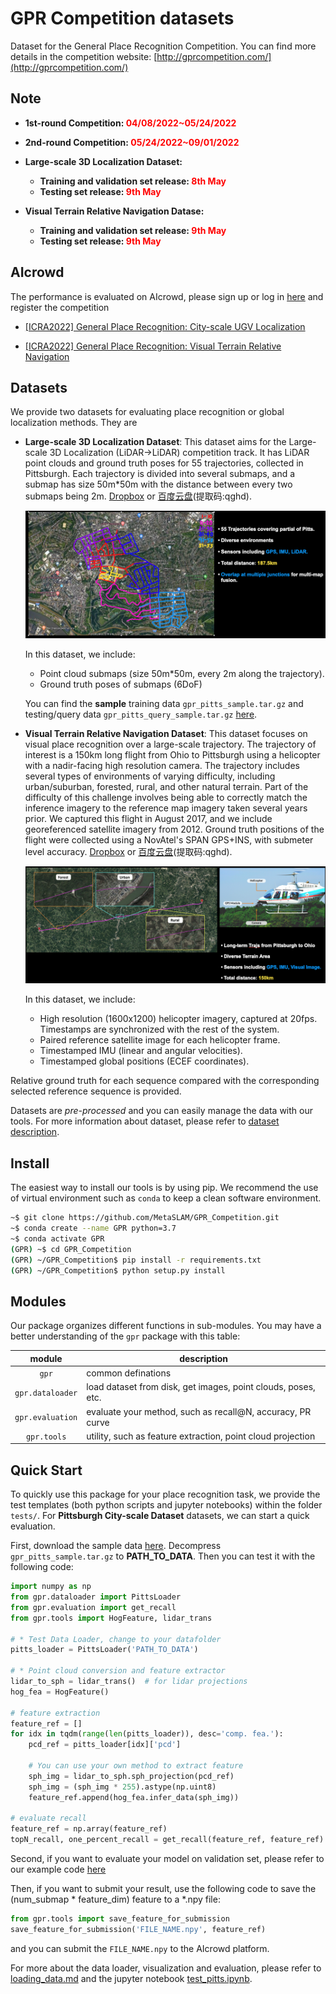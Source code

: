 # GPR Competition datasets

Dataset for the General Place Recognition Competition. You can find more details in the competition website: [http://gprcompetition.com/](http://gprcompetition.com/)

## Note
- **1st-round Competition: <font color=Red>04/08/2022~05/24/2022</font>**

- **2nd-round Competition: <font color=Red>05/24/2022~09/01/2022</font>**

- **Large-scale 3D Localization Dataset:**
  * **Training and validation set release: <font color=Red>8th May</font>**
  * **Testing set release: <font color=Red>9th May</font>**

- **Visual Terrain Relative Navigation Datase:**
  * **Training and validation set release: <font color=Red>9th May</font>**
  * **Testing set release: <font color=Red>9th May</font>**

## AIcrowd
The performance is evaluated on AIcrowd, please sign up or log in [here](https://www.aicrowd.com/) and register the competition

* [[ICRA2022] General Place Recognition: City-scale UGV Localization](https://www.aicrowd.com/challenges/icra2022-general-place-recognition-city-scale-ugv-localization)

* [[ICRA2022] General Place Recognition: Visual Terrain Relative Navigation](https://www.aicrowd.com/challenges/icra2022-general-place-recognition-visual-terrain-relative-navigation)

## Datasets

We provide two datasets for evaluating place recognition or global localization methods. They are

- **Large-scale 3D Localization Dataset**: This dataset aims for the Large-scale 3D Localization (LiDAR$\rightarrow$LiDAR) competition track. It has LiDAR point clouds and ground truth poses for 55 trajectories, collected in Pittsburgh. Each trajectory is divided into several submaps, and a submap has size 50m*50m with the distance between every two submaps being 2m. [Dropbox](https://www.dropbox.com/sh/q1w5dmghbkut553/AAAOCMaELmfHE4NN5cw06QBba?dl=0) or [百度云盘](https://pan.baidu.com/s/1M97bBnSoRhy-56NhAmpf7w)(提取码:qghd).
    
    ![pitts_large-scale](docs/data_pics/Pittsburgh_City-scale_Dataset.png)

    In this dataset, we include:
    * Point cloud submaps (size 50m*50m, every 2m along the trajectory).
    * Ground truth poses of submaps (6DoF)

    You can find the **sample** training data `gpr_pitts_sample.tar.gz` and testing/query data `gpr_pitts_query_sample.tar.gz` [here](https://sandbox.zenodo.org/record/1033096).

- **Visual Terrain Relative Navigation Dataset**: This dataset focuses on visual place recognition over a large-scale trajectory. The trajectory of interest is a 150km long flight from Ohio to Pittsburgh using a helicopter with a nadir-facing high resolution camera. The trajectory includes several types of environments of varying difficulty, including urban/suburban, forested, rural, and other natural terrain.
Part of the difficulty of this challenge involves being able to correctly match the inference imagery to the reference map imagery taken several years prior. We captured this flight in August 2017, and we include georeferenced satellite imagery from 2012.
Ground truth positions of the flight were collected using a NovAtel's SPAN GPS+INS, with submeter level accuracy. [Dropbox](https://www.dropbox.com/sh/q1w5dmghbkut553/AAAOCMaELmfHE4NN5cw06QBba?dl=0) or [百度云盘](https://pan.baidu.com/s/1M97bBnSoRhy-56NhAmpf7w)(提取码:qghd).
    
    ![uav_navigation](docs/data_pics/Pitts_Helicopter_Dataset.png)

    In this dataset, we include:
    * High resolution (1600x1200) helicopter imagery, captured at 20fps. Timestamps are synchronized with the rest of the system.
    * Paired reference satellite image for each helicopter frame.
    * Timestamped IMU (linear and angular velocities).
    * Timestamped global positions (ECEF coordinates).

Relative ground truth for each sequence compared with the corresponding selected reference sequence is provided.

Datasets are *pre-processed* and you can easily manage the data with our tools. For more information about dataset, please refer to [dataset description](./docs/dataset_description.md).

## Install

The easiest way to install our tools is by using pip. We recommend the use of virtual environment such as `conda` to keep a clean software environment.

```bash
~$ git clone https://github.com/MetaSLAM/GPR_Competition.git
~$ conda create --name GPR python=3.7
~$ conda activate GPR
(GPR) ~$ cd GPR_Competition
(GPR) ~/GPR_Competition$ pip install -r requirements.txt
(GPR) ~/GPR_Competition$ python setup.py install
```

## Modules

Our package organizes different functions in sub-modules. You may have a better understanding of the `gpr` package with this table:

module | description
:--:   |--
`gpr`|common definations
`gpr.dataloader`|load dataset from disk, get images, point clouds, poses, etc.
`gpr.evaluation`|evaluate your method, such as recall@N, accuracy, PR curve
`gpr.tools`|utility, such as feature extraction, point cloud projection

## Quick Start

To quickly use this package for your place recognition task, we provide the test templates (both python scripts and jupyter notebooks) within the folder `tests/`. For **Pittsburgh City-scale Dataset** datasets, we can start a quick evaluation.

First, download the sample data [here](https://sandbox.zenodo.org/record/1033096). Decompress `gpr_pitts_sample.tar.gz` to **PATH_TO_DATA**. Then you can test it with the following code:

```python
import numpy as np
from gpr.dataloader import PittsLoader
from gpr.evaluation import get_recall
from gpr.tools import HogFeature, lidar_trans

# * Test Data Loader, change to your datafolder
pitts_loader = PittsLoader('PATH_TO_DATA')

# * Point cloud conversion and feature extractor
lidar_to_sph = lidar_trans()  # for lidar projections
hog_fea = HogFeature()

# feature extraction
feature_ref = []
for idx in tqdm(range(len(pitts_loader)), desc='comp. fea.'):
    pcd_ref = pitts_loader[idx]['pcd']

    # You can use your own method to extract feature
    sph_img = lidar_to_sph.sph_projection(pcd_ref)
    sph_img = (sph_img * 255).astype(np.uint8)
    feature_ref.append(hog_fea.infer_data(sph_img))

# evaluate recall
feature_ref = np.array(feature_ref)
topN_recall, one_percent_recall = get_recall(feature_ref, feature_ref)
```

Second, if you want to evaluate your model on validation set, please refer to our example code [here](tests/val_pitts.py)

Then, if you want to submit your result, use the following code to save the (num_submap * feature_dim) feature to a *.npy file:
```python
from gpr.tools import save_feature_for_submission
save_feature_for_submission('FILE_NAME.npy', feature_ref)
```
and you can submit the `FILE_NAME.npy` to the AIcrowd platform.

For more about the data loader, visualization and evaluation, please refer to [loading_data.md](./docs/loading_data.md) and the jupyter notebook [test_pitts.ipynb](./tests/test_pitts.ipynb).
